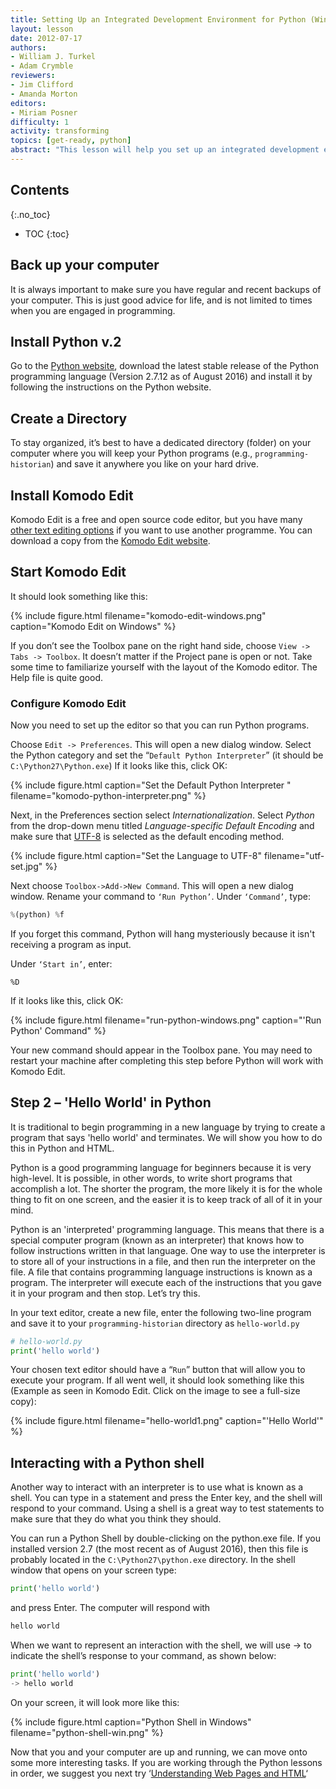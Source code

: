```yaml
---
title: Setting Up an Integrated Development Environment for Python (Windows)
layout: lesson
date: 2012-07-17
authors:
- William J. Turkel
- Adam Crymble
reviewers:
- Jim Clifford
- Amanda Morton
editors:
- Miriam Posner
difficulty: 1
activity: transforming
topics: [get-ready, python]
abstract: "This lesson will help you set up an integrated development environment for Python on a computer running the Windows operating system."
---
```


## Contents
{:.no_toc}

* TOC
{:toc}

## Back up your computer

It is always important to make sure you have regular and recent backups
of your computer. This is just good advice for life, and is not limited
to times when you are engaged in programming.

## Install Python v.2

Go to the [Python website][], download the latest stable release of the
Python programming language (Version 2.7.12 as of August 2016) and install
it by following the instructions on the Python website.

## Create a Directory

To stay organized, it’s best to have a dedicated directory (folder) on
your computer where you will keep your Python programs (e.g.,
`programming-historian`) and save it anywhere you like on your hard
drive.

## Install Komodo Edit

Komodo Edit is a free and open source code editor, but you have many 
[other text editing options][] if you want to use another programme. You can
download a copy from the [Komodo Edit website][].

## Start Komodo Edit

It should look something like this:

{% include figure.html filename="komodo-edit-windows.png" caption="Komodo Edit on Windows" %}

If you don’t see the Toolbox pane on the right hand side, choose
`View -> Tabs -> Toolbox`. It doesn’t matter if the Project pane is open
or not. Take some time to familiarize yourself with the layout of the
Komodo editor. The Help file is quite good.

### Configure Komodo Edit

Now you need to set up the editor so that you can run Python programs.

Choose `Edit -> Preferences`. This will open a new dialog window.
    Select the Python category and set the
    “`Default Python Interpreter`” (it should be
    `C:\Python27\Python.exe`)
     If it looks like this, click OK:

{% include figure.html caption="Set the Default Python Interpreter
" filename="komodo-python-interpreter.png" %}

Next, in the Preferences section select *Internationalization*.
    Select *Python* from the drop-down menu titled *Language-specific
    Default Encoding* and make sure that [UTF-8][] is selected as the
    default encoding method.

{% include figure.html caption="Set the Language to UTF-8" filename="utf-set.jpg" %}

Next choose `Toolbox->Add->New Command`. This will open a new dialog
window. Rename your command to `‘Run Python’`. Under `‘Command’`, type:

``` python
%(python) %f
```

If you forget this command, Python will hang mysteriously because it
isn't receiving a program as input.

Under `‘Start in’`, enter:

`%D`

If it looks like this, click OK:

{% include figure.html filename="run-python-windows.png" caption="'Run Python' Command" %}

Your new command should appear in the Toolbox pane. You may need to
restart your machine after completing this step before Python will work
with Komodo Edit.

Step 2 – 'Hello World' in Python
--------------------------------

It is traditional to begin programming in a new language by trying to
create a program that says 'hello world' and terminates. We will show
you how to do this in Python and HTML.

Python is a good programming language for beginners because it is very
high-level. It is possible, in other words, to write short programs that
accomplish a lot. The shorter the program, the more likely it is for the
whole thing to fit on one screen, and the easier it is to keep track of
all of it in your mind.

Python is an 'interpreted' programming language. This means that
there is a special computer program (known as an interpreter) that knows
how to follow instructions written in that language. One way to use the
interpreter is to store all of your instructions in a file, and then run
the interpreter on the file. A file that contains programming language
instructions is known as a program. The interpreter will execute each of
the instructions that you gave it in your program and then stop. Let’s
try this.

In your text editor, create a new file, enter the following two-line
program and save it to your `programming-historian` directory as
`hello-world.py`

``` python
# hello-world.py
print('hello world')
```

Your chosen text editor should have a “`Run`” button that will allow you
to execute your program. If all went well, it should look something like
this (Example as seen in Komodo Edit. Click on the image to see a
full-size copy):

{% include figure.html filename="hello-world1.png" caption="'Hello World'" %}

## Interacting with a Python shell

Another way to interact with an interpreter is to use what is known as a
shell. You can type in a statement and press the Enter key, and the
shell will respond to your command. Using a shell is a great way to test
statements to make sure that they do what you think they should.

You can run a Python Shell by double-clicking on the python.exe file. If
you installed version 2.7 (the most recent as of August 2016), then this
file is probably located in the `C:\Python27\python.exe` directory. In
the shell window that opens on your screen type:

``` python
print('hello world')
```

and press Enter. The computer will respond with

``` python
hello world
```

When we want to represent an interaction with the shell, we will use -\>
to indicate the shell’s response to your command, as shown below:

``` python
print('hello world')
-> hello world
```

On your screen, it will look more like this:

{% include figure.html caption="Python Shell in Windows" filename="python-shell-win.png" %}

Now that you and your computer are up and running, we can move onto some
more interesting tasks. If you are working through the Python lessons in
order, we suggest you next try ‘[Understanding Web Pages and HTML][]‘

  [Python website]: http://www.python.org/
  [other text editing options]: http://wiki.python.org/moin/PythonEditors/
  [Komodo Edit website]: http://www.activestate.com/komodo-edit
  [UTF-8]: http://en.wikipedia.org/wiki/UTF-8
  [Understanding Web Pages and HTML]: /lessons/viewing-html-files
